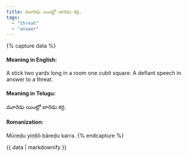 ```yaml
---
title: మూరెడు యింట్లో బారెడు కర్ర.
tags:
  - "threat"
  - "answer"
---
```


{% capture data %}
#### Meaning in English:
A stick two yards long in a room one cubit square.
A defiant speech in answer to a threat.

#### Meaning in Telugu:
మూరెడు యింట్లో బారెడు కర్ర.

#### Romanization:
Mūreḍu yiṇṭlō bāreḍu karra.
{% endcapture %}

{{ data | markdownify }}

